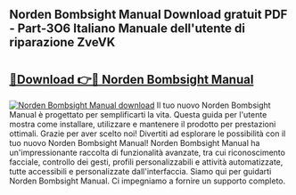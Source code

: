 ## Norden Bombsight Manual Download gratuit PDF - Part-3O6 Italiano Manuale dell'utente di riparazione ZveVK

# <h2><a href="http://df961sb.blite.top/?on=Norden+Bombsight+Manual">🔗Download 👉🔴 Norden Bombsight Manual</a></h2>

[![Norden Bombsight Manual download](https://i.imgur.com/lujVjoI.png)](http://df961sb.blite.top/?on=Norden+Bombsight+Manual)
Il tuo nuovo Norden Bombsight Manual è progettato per semplificarti la vita. Questa guida per l'utente mostra come installare, utilizzare e mantenere il prodotto per prestazioni ottimali. Grazie per aver scelto noi! Divertiti ad esplorare le possibilità con il tuo nuovo Norden Bombsight Manual! Norden Bombsight Manual ha un'impressionante raccolta di funzionalità avanzate, tra cui riconoscimento facciale, controllo dei gesti, profili personalizzabili e attività automatizzate, tutte accessibili e personalizzate dall'interfaccia. Siamo qui per guidarti Norden Bombsight Manual. Ci impegniamo a fornire un supporto completo.

